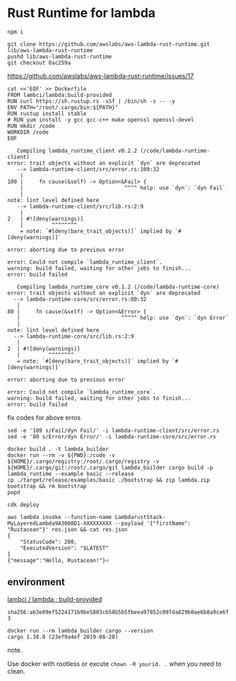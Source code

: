 # Rust Runtime for lambda

```
npm i
```
```
git clone https://github.com/awslabs/aws-lambda-rust-runtime.git lib/aws-lambda-rust-runtime
pushd lib/aws-lambda-rust-runtime
git checkout 0ac259a
```

https://github.com/awslabs/aws-lambda-rust-runtime/issues/17

```
cat <<'EOF' >> Dockerfile
FROM lambci/lambda:build-provided
RUN curl https://sh.rustup.rs -sSf | /bin/sh -s -- -y
ENV PATH="/root/.cargo/bin:${PATH}"
RUN rustup install stable
# RUN yum install -y gcc gcc-c++ make openssl openssl-devel
RUN mkdir /code
WORKDIR /code
EOF
```

```
   Compiling lambda_runtime_client v0.2.2 (/code/lambda-runtime-client)
error: trait objects without an explicit `dyn` are deprecated
   --> lambda-runtime-client/src/error.rs:109:32
    |
109 |     fn cause(&self) -> Option<&Fail> {
    |                                ^^^^ help: use `dyn`: `dyn Fail`
    |
note: lint level defined here
   --> lambda-runtime-client/src/lib.rs:2:9
    |
2   | #![deny(warnings)]
    |         ^^^^^^^^
    = note: `#[deny(bare_trait_objects)]` implied by `#[deny(warnings)]`

error: aborting due to previous error

error: Could not compile `lambda_runtime_client`.
warning: build failed, waiting for other jobs to finish...
error: build failed
```

```
   Compiling lambda_runtime_core v0.1.2 (/code/lambda-runtime-core)
error: trait objects without an explicit `dyn` are deprecated
  --> lambda-runtime-core/src/error.rs:80:32
   |
80 |     fn cause(&self) -> Option<&Error> {
   |                                ^^^^^ help: use `dyn`: `dyn Error`
   |
note: lint level defined here
  --> lambda-runtime-core/src/lib.rs:2:9
   |
2  | #![deny(warnings)]
   |         ^^^^^^^^
   = note: `#[deny(bare_trait_objects)]` implied by `#[deny(warnings)]`

error: aborting due to previous error

error: Could not compile `lambda_runtime_core`.
warning: build failed, waiting for other jobs to finish...
error: build failed
```

fix codes for above erros

```
sed -e '109 s/Fail/dyn Fail/' -i lambda-runtime-client/src/error.rs
sed -e '80 s/Error/dyn Error/' -i lambda-runtime-core/src/error.rs
```

```
docker build . -t lambda_builder
docker run --rm -v ${PWD}:/code -v ${HOME}/.cargo/registry:/root/.cargo/registry -v ${HOME}/.cargo/git:/root/.cargo/git lambda_builder cargo build -p lambda_runtime --example basic --release
cp ./target/release/examples/basic ./bootstrap && zip lambda.zip bootstrap && rm bootstrap
popd
```

```
cdk deploy
```

```
aws lambda invoke --function-name LambdarustStack-MyLayeredLambda9A3008D1-XXXXXXXXX --payload '{"firstName": "Rustacean"}' res.json && cat res.json
{
    "StatusCode": 200,
    "ExecutedVersion": "$LATEST"
}
{"message":"Hello, Rustacean!"}⏎
```


environment
--

[lambci / lambda : build-provided](https://hub.docker.com/layers/lambci/lambda/build-provided/images/sha256-ab3e09ef5224171b9be5803cb58b5b5fbeea97852c097da829b0ae6b8a9ce6f3)

`sha256:ab3e09ef5224171b9be5803cb58b5b5fbeea97852c097da829b0ae6b8a9ce6f3`

```
docker run --rm lambda_builder cargo --version
cargo 1.38.0 (23ef9a4ef 2019-08-20)
```

note.

Use docker with rootless or excute `chown -R yourid. .` when you need to clean.
